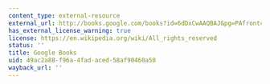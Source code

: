 ```yaml
---
content_type: external-resource
external_url: http://books.google.com/books?id=6dDxCwAAQBAJ&pg=PAfrontcover
has_external_license_warning: true
license: https://en.wikipedia.org/wiki/All_rights_reserved
status: ''
title: Google Books
uid: 49ac2a88-f96a-4fad-aced-58af90460a50
wayback_url: ''
---
```

